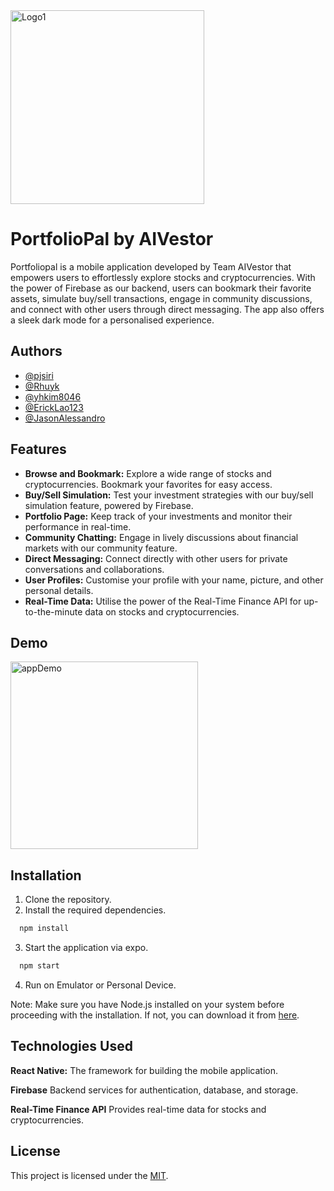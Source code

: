 <img src="https://github.com/pjsiri/portfolio-pal/assets/104670311/25f4f631-7e9d-425a-a2c1-e5aa2583c5cb" alt="Logo1" width="310">

# PortfolioPal by AIVestor

Portfoliopal is a mobile application developed by Team AIVestor that empowers users to effortlessly explore stocks and cryptocurrencies. With the power of Firebase as our backend, users can bookmark their favorite assets, simulate buy/sell transactions, engage in community discussions, and connect with other users through direct messaging. The app also offers a sleek dark mode for a personalised experience.


## Authors

- [@pjsiri](https://github.com/pjsiri)
- [@Rhuyk](https://github.com/Rhuyk)
- [@yhkim8046](https://github.com/yhkim8046)
- [@ErickLao123](https://github.com/ErickLao123)
- [@JasonAlessandro](https://github.com/JasonAlessandro)


## Features

- **Browse and Bookmark:** Explore a wide range of stocks and cryptocurrencies. Bookmark your favorites for easy access.
- **Buy/Sell Simulation:** Test your investment strategies with our buy/sell simulation feature, powered by Firebase.
- **Portfolio Page:** Keep track of your investments and monitor their performance in real-time.
- **Community Chatting:** Engage in lively discussions about financial markets with our community feature.
- **Direct Messaging:** Connect directly with other users for private conversations and collaborations.
- **User Profiles:** Customise your profile with your name, picture, and other personal details.
- **Real-Time Data:** Utilise the power of the Real-Time Finance API for up-to-the-minute data on stocks and cryptocurrencies.

## Demo

<img src="https://github.com/pjsiri/portfolio-pal/assets/104670311/1bb9d820-fa9c-4381-a174-df168f9cffa4" alt="appDemo" width="300">

## Installation

1. Clone the repository.
2. Install the required dependencies.

```bash
  npm install 
```

3. Start the application via expo.

```bash
  npm start 
```

4. Run on Emulator or Personal Device.

Note: Make sure you have Node.js installed on your system before proceeding with the installation. If not, you can download it from [here](https://nodejs.org/en).
    
## Technologies Used

**React Native:** The framework for building the mobile application.

**Firebase** Backend services for authentication, database, and storage.

**Real-Time Finance API** Provides real-time data for stocks and cryptocurrencies.


## License

This project is licensed under the [MIT](LICENSE).

